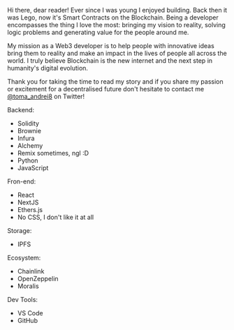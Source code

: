   Hi there, dear reader! Ever since I was young I enjoyed building. Back then it was Lego, now it's Smart Contracts on the Blockchain. Being a developer encompasses the thing I love the most: bringing my vision to reality, solving logic problems and generating value for the people around me.

  My mission as a Web3 developer is to help people with innovative ideas bring them to reality and make an impact in the lives of people all across the world. I truly believe Blockchain is the new internet and the next step in humanity's digital evolution.
  
  Thank you for taking the time to read my story and if you share my passion or excitement for a decentralised future don't hesitate to contact me [@toma_andrei8](https://twitter.com/toma_andrei8) on Twitter! 

Backend:
- Solidity
- Brownie
- Infura
- Alchemy
- Remix sometimes, ngl :D
- Python
- JavaScript

Fron-end:
- React
- NextJS
- Ethers.js
- No CSS, I don't like it at all

Storage:
- IPFS

Ecosystem:
- Chainlink
- OpenZeppelin
- Moralis

Dev Tools:
- VS Code
- GitHub
  
  
